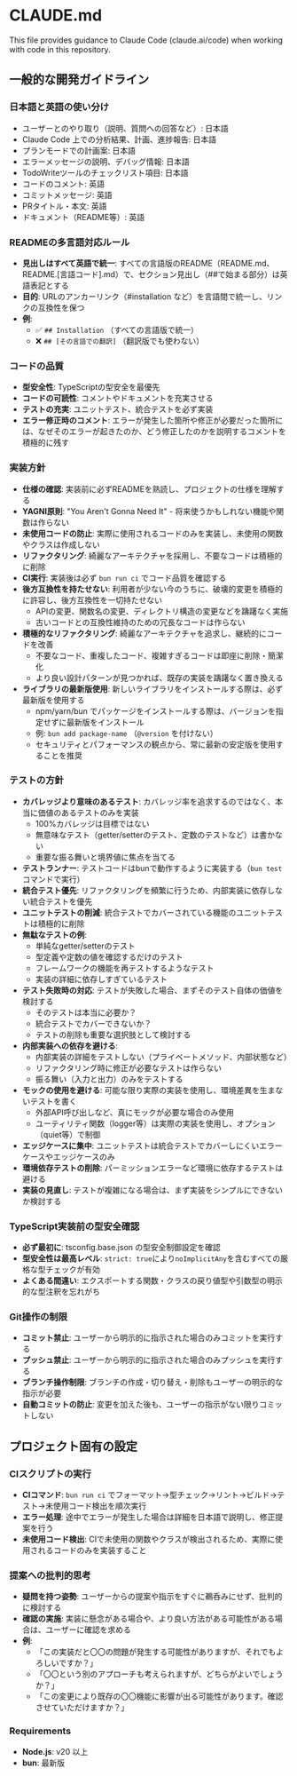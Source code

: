 # CLAUDE.md

This file provides guidance to Claude Code (claude.ai/code) when working with code in this repository.

## 一般的な開発ガイドライン

### 日本語と英語の使い分け
- ユーザーとのやり取り（説明、質問への回答など）: 日本語
- Claude Code 上での分析結果、計画、進捗報告: 日本語
- プランモードでの計画案: 日本語
- エラーメッセージの説明、デバッグ情報: 日本語
- TodoWriteツールのチェックリスト項目: 日本語
- コードのコメント: 英語
- コミットメッセージ: 英語
- PRタイトル・本文: 英語
- ドキュメント（README等）: 英語

### READMEの多言語対応ルール
- **見出しはすべて英語で統一**: すべての言語版のREADME（README.md、README.[言語コード].md）で、セクション見出し（##で始まる部分）は英語表記とする
- **目的**: URLのアンカーリンク（#installation など）を言語間で統一し、リンクの互換性を保つ
- **例**:
  - ✅ `## Installation` （すべての言語版で統一）
  - ❌ `## [その言語での翻訳]` （翻訳版でも使わない）

### コードの品質
- **型安全性**: TypeScriptの型安全を最優先
- **コードの可読性**: コメントやドキュメントを充実させる
- **テストの充実**: ユニットテスト、統合テストを必ず実装
- **エラー修正時のコメント**: エラーが発生した箇所や修正が必要だった箇所には、なぜそのエラーが起きたのか、どう修正したのかを説明するコメントを積極的に残す

### 実装方針
- **仕様の確認**: 実装前に必ずREADMEを熟読し、プロジェクトの仕様を理解する
- **YAGNI原則**: "You Aren't Gonna Need It" - 将来使うかもしれない機能や関数は作らない
- **未使用コードの防止**: 実際に使用されるコードのみを実装し、未使用の関数やクラスは作成しない
- **リファクタリング**: 綺麗なアーキテクチャを採用し、不要なコードは積極的に削除
- **CI実行**: 実装後は必ず `bun run ci` でコード品質を確認する
- **後方互換性を持たせない**: 利用者が少ない今のうちに、破壊的変更を積極的に許容し、後方互換性を一切持たせない
  - APIの変更、関数名の変更、ディレクトリ構造の変更などを躊躇なく実施
  - 古いコードとの互換性維持のための冗長なコードは作らない
- **積極的なリファクタリング**: 綺麗なアーキテクチャを追求し、継続的にコードを改善
  - 不要なコード、重複したコード、複雑すぎるコードは即座に削除・簡潔化
  - より良い設計パターンが見つかれば、既存の実装を躊躇なく置き換える
- **ライブラリの最新版使用**: 新しいライブラリをインストールする際は、必ず最新版を使用する
  - npm/yarn/bun でパッケージをインストールする際は、バージョンを指定せずに最新版をインストール
  - 例: `bun add package-name` （`@version` を付けない）
  - セキュリティとパフォーマンスの観点から、常に最新の安定版を使用することを推奨

### テストの方針
- **カバレッジより意味のあるテスト**: カバレッジ率を追求するのではなく、本当に価値のあるテストのみを実装
  - 100%カバレッジは目標ではない
  - 無意味なテスト（getter/setterのテスト、定数のテストなど）は書かない
  - 重要な振る舞いと境界値に焦点を当てる
- **テストランナー**: テストコードはbunで動作するように実装する（`bun test`コマンドで実行）
- **統合テスト優先**: リファクタリングを頻繁に行うため、内部実装に依存しない統合テストを優先
- **ユニットテストの削減**: 統合テストでカバーされている機能のユニットテストは積極的に削除
- **無駄なテストの例**:
  - 単純なgetter/setterのテスト
  - 型定義や定数の値を確認するだけのテスト
  - フレームワークの機能を再テストするようなテスト
  - 実装の詳細に依存しすぎているテスト
- **テスト失敗時の対応**: テストが失敗した場合、まずそのテスト自体の価値を検討する
  - そのテストは本当に必要か？
  - 統合テストでカバーできないか？
  - テストの削除も重要な選択肢として検討する
- **内部実装への依存を避ける**: 
  - 内部実装の詳細をテストしない（プライベートメソッド、内部状態など）
  - リファクタリング時に修正が必要なテストは作らない
  - 振る舞い（入力と出力）のみをテストする
- **モックの使用を避ける**: 可能な限り実際の実装を使用し、環境差異を生まないテストを書く
  - 外部API呼び出しなど、真にモックが必要な場合のみ使用
  - ユーティリティ関数（logger等）は実際の実装を使用し、オプション（quiet等）で制御
- **エッジケースに集中**: ユニットテストは統合テストでカバーしにくいエラーケースやエッジケースのみ
- **環境依存テストの削除**: パーミッションエラーなど環境に依存するテストは避ける
- **実装の見直し**: テストが複雑になる場合は、まず実装をシンプルにできないか検討する

### TypeScript実装前の型安全確認
- **必ず最初に**: tsconfig.base.json の型安全制御設定を確認
- **型安全性は最高レベル**: `strict: true`により`noImplicitAny`を含むすべての厳格な型チェックが有効
- **よくある間違い**: エクスポートする関数・クラスの戻り値型や引数型の明示的な型注釈を忘れがち

### Git操作の制限
- **コミット禁止**: ユーザーから明示的に指示された場合のみコミットを実行する
- **プッシュ禁止**: ユーザーから明示的に指示された場合のみプッシュを実行する
- **ブランチ操作制限**: ブランチの作成・切り替え・削除もユーザーの明示的な指示が必要
- **自動コミットの防止**: 変更を加えた後も、ユーザーの指示がない限りコミットしない

## プロジェクト固有の設定

### CIスクリプトの実行
- **CIコマンド**: `bun run ci` でフォーマット→型チェック→リント→ビルド→テスト→未使用コード検出を順次実行
- **エラー処理**: 途中でエラーが発生した場合は詳細を日本語で説明し、修正提案を行う
- **未使用コード検出**: CIで未使用の関数やクラスが検出されるため、実際に使用されるコードのみを実装すること

### 提案への批判的思考
- **疑問を持つ姿勢**: ユーザーからの提案や指示をすぐに鵜呑みにせず、批判的に検討する
- **確認の実施**: 実装に懸念がある場合や、より良い方法がある可能性がある場合は、ユーザーに確認を求める
- **例**:
  - 「この実装だと〇〇の問題が発生する可能性がありますが、それでもよろしいですか？」
  - 「〇〇という別のアプローチも考えられますが、どちらがよいでしょうか？」
  - 「この変更により既存の〇〇機能に影響が出る可能性があります。確認させていただけますか？」

### Requirements
- **Node.js**: v20 以上
- **bun**: 最新版
